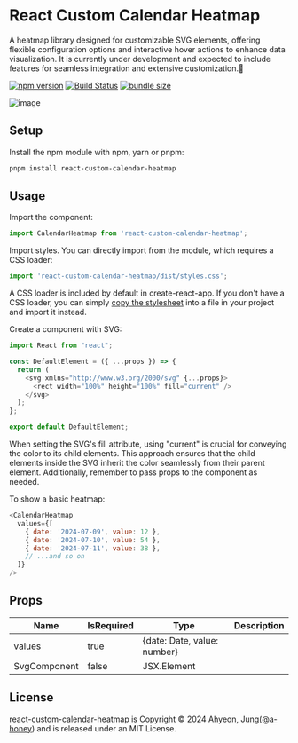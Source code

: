 # React Custom Calendar Heatmap

A heatmap library designed for customizable SVG elements, offering flexible configuration options and interactive hover actions to enhance data visualization. It is currently under development and expected to include features for seamless integration and extensive customization.🚀

[![npm version](https://badge.fury.io/js/react-custom-calendar-heatmap.svg)](https://badge.fury.io/js/react-custom-calendar-heatmap)
[![Build Status](https://travis-ci.org/kevinsqi/react-custom-calendar-heatmap.svg?branch=master)](https://travis-ci.org/kevinsqi/react-custom-calendar-heatmap)
[![bundle size](https://img.shields.io/bundlephobia/min/react-custom-calendar-heatmap.svg)](https://bundlephobia.com/result?p=react-custom-calendar-heatmap)

![image](https://github.com/a-honey/react-custom-calendar-heatmap/assets/75254185/0810efa4-a88b-4c90-bd4f-96c1ce68a7f8)


## Setup

Install the npm module with npm, yarn or pnpm:

```bash
pnpm install react-custom-calendar-heatmap
```

## Usage

Import the component:

```javascript
import CalendarHeatmap from 'react-custom-calendar-heatmap';
```

Import styles. You can directly import from the module, which requires a CSS loader:

```javascript
import 'react-custom-calendar-heatmap/dist/styles.css';
```

A CSS loader is included by default in create-react-app. If you don't have a CSS loader, you can simply [copy the stylesheet](src/styles/globals.css) into a file in your project and import it instead.

Create a component with SVG:

```javascript
import React from "react";

const DefaultElement = ({ ...props }) => {
  return (
    <svg xmlns="http://www.w3.org/2000/svg" {...props}>
      <rect width="100%" height="100%" fill="current" />
    </svg>
  );
};

export default DefaultElement;
```

When setting the SVG's fill attribute, using "current" is crucial for conveying the color to its child elements. This approach ensures that the child elements inside the SVG inherit the color seamlessly from their parent element. Additionally, remember to pass props to the component as needed.

To show a basic heatmap:

```javascript
<CalendarHeatmap
  values={[
    { date: '2024-07-09', value: 12 },
    { date: '2024-07-10', value: 54 },
    { date: '2024-07-11', value: 38 },
    // ...and so on
  ]}
/>
```

## Props

| Name | IsRequired | Type | Description |
| ---- | ---- | ---- | ----------- |
| values | true | {date: Date, value: number} | |
| SvgComponent | false | JSX.Element | |

## License

react-custom-calendar-heatmap is Copyright &copy; 2024 Ahyeon, Jung([@a-honey](https://github.com/a-honey)) and is released under an MIT License.
